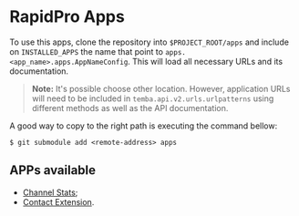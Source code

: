 # RapidPro Apps

To use this apps, clone the repository into `$PROJECT_ROOT/apps` and include on `INSTALLED_APPS` the name that point to
`apps.<app_name>.apps.AppNameConfig`. This will load all necessary URLs and its documentation.

> **Note:** It's possible choose other location. However, application URLs will need to be included in
> `temba.api.v2.urls.urlpatterns` using different methods as well as the API documentation.

A good way to copy to the right path is executing the command bellow:
```shell script
$ git submodule add <remote-address> apps
```

## APPs available

- [Channel Stats](channel_stats/README.md);
- [Contact Extension](contacts_ext/README.md).
